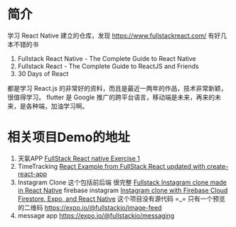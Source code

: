# 简介
学习 React Native 建立的仓库，发现 <https://www.fullstackreact.com/> 有好几本不错的书

1. Fullstack React Native - The Complete Guide to React Native
2. Fullstack React - The Complete Guide to ReactJS and Friends
3. 30 Days of React 

都是学习 React.js 的非常好的资料，而且是最近一两年的作品，技术非常新颖，很值得学习。
flutter 是 Google 推广的跨平台语言，移动端是未来，再来的未来，是各种端，加油学习啊。

# 相关项目Demo的地址
1. 天氣APP [FullStack React native Exercise 1](https://github.com/kiraarghy/WeatherApp)
2. TimeTracking [React Example from FullStack React updated with create-react-app ](https://github.com/danielzen/time-tracking-es6)
3. Instagram Clone 这个包括前后端 很完整 [Fullstack Instagram clone made in React Native](https://github.com/MarcinMiler/instagram-clone)
   firebase instagram [Instagram clone with Firebase Cloud Firestore, Expo, and React Native](https://github.com/evanbacon/firebase-instagram)
   这个项目没有源代码 =_= 只有一个预览的二维码 <https://expo.io/@fullstackio/image-feed>
4. message app <https://expo.io/@fullstackio/messaging>